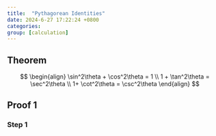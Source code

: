 ```yaml
---
title:  "Pythagorean Identities"
date: 2024-6-27 17:22:24 +0800
categories: 
group: [calculation]
---
```

## Theorem

$$
\begin{align}
\sin^2\theta + \cos^2\theta = 1 \\
1 + \tan^2\theta = \sec^2\theta \\
1+ \cot^2\theta = \csc^2\theta
\end{align}
$$

## Proof 1

### Step 1